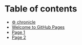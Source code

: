 # Table of contents

* [⚙ chronicle](README.md)
* [Welcome to GitHub Pages](index.md)
* [Page 1](page-1.md)
* [Page 2](page-2.md)
